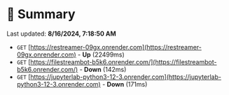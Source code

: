# 📖 Summary
Last updated: **8/16/2024, 7:18:50 AM**

- `GET` [https://restreamer-09gx.onrender.com](https://restreamer-09gx.onrender.com) - **Up** (22499ms)
- `GET` [https://filestreambot-b5k6.onrender.com/](https://filestreambot-b5k6.onrender.com/) - **Down** (142ms)
- `GET` [https://jupyterlab-python3-12-3.onrender.com](https://jupyterlab-python3-12-3.onrender.com) - **Down** (171ms)
